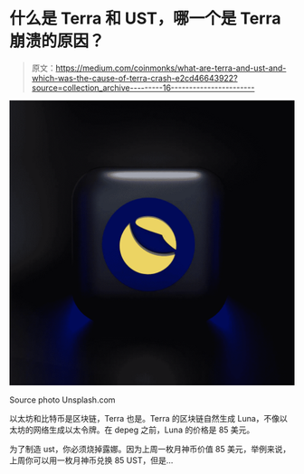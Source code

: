 # 什么是 Terra 和 UST，哪一个是 Terra 崩溃的原因？

> 原文：<https://medium.com/coinmonks/what-are-terra-and-ust-and-which-was-the-cause-of-terra-crash-e2cd46643922?source=collection_archive---------16----------------------->

![](img/e09458aab1ca01b7eebd2ddcf5b3675b.png)

Source photo Unsplash.com

以太坊和比特币是区块链，Terra 也是。Terra 的区块链自然生成 Luna，不像以太坊的网络生成以太令牌。在 depeg 之前，Luna 的价格是 85 美元。

为了制造 ust，你必须烧掉露娜。因为上周一枚月神币价值 85 美元，举例来说，上周你可以用一枚月神币兑换 85 UST，但是…